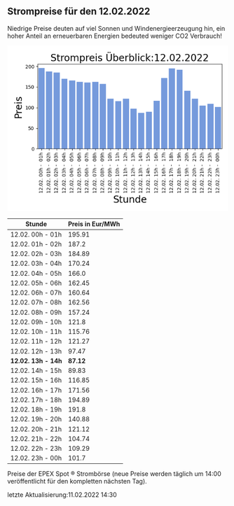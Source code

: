 
## Strompreise für den 12.02.2022

Niedrige Preise deuten auf viel Sonnen und Windenergieerzeugung hin, ein hoher Anteil an erneuerbaren Energien bedeuted weniger CO2 Verbrauch!

![Strompreis übersicht](imgs/strompreis_uebersicht.png)

| Stunde | Preis in Eur/MWh |
|---|---|
| 12.02. 00h -  01h | 195.91 | 
| 12.02. 01h -  02h | 187.2 | 
| 12.02. 02h -  03h | 184.89 | 
| 12.02. 03h -  04h | 170.24 | 
| 12.02. 04h -  05h | 166.0 | 
| 12.02. 05h -  06h | 162.45 | 
| 12.02. 06h -  07h | 160.64 | 
| 12.02. 07h -  08h | 162.56 | 
| 12.02. 08h -  09h | 157.24 | 
| 12.02. 09h -  10h | 121.8 | 
| 12.02. 10h -  11h | 115.76 | 
| 12.02. 11h -  12h | 121.27 | 
| 12.02. 12h -  13h | 97.47 | 
| **12.02. 13h -  14h** | **87.12** | 
| 12.02. 14h -  15h | 89.83 | 
| 12.02. 15h -  16h | 116.85 | 
| 12.02. 16h -  17h | 171.56 | 
| 12.02. 17h -  18h | 194.89 | 
| 12.02. 18h -  19h | 191.8 | 
| 12.02. 19h -  20h | 140.88 | 
| 12.02. 20h -  21h | 121.12 | 
| 12.02. 21h -  22h | 104.74 | 
| 12.02. 22h -  23h | 109.29 | 
| 12.02. 23h -  00h | 101.7 | 

Preise der EPEX Spot ® Strombörse (neue Preise werden täglich um 14:00 veröffentlicht für den kompletten nächsten Tag).

letzte Aktualisierung:11.02.2022 14:30